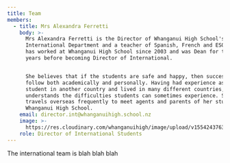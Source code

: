 ```yaml
---
title: Team
members:
  - title: Mrs Alexandra Ferretti
    body: >-
      Mrs Alexandra Ferretti is the Director of Whanganui High School's
      International Department and a teacher of Spanish, French and ESOL. She
      has worked at Whanganui High School since 2003 and was Dean for three
      years before becoming Director of International. 


      She believes that if the students are safe and happy, then success will
      follow both academically and personally. Having had experience as a
      student in another country and lived in many different countries, she
      understands the difficulties students can sometimes experience. She
      travels overseas frequently to meet agents and parents of her students at
      Whanganui High School.
    email: director.int@whanganuihigh.school.nz
    image: >-
      https://res.cloudinary.com/whanganuihigh/image/upload/v1554243763/Oliver_Keelty_won_Male_Instructor_award.jpg
    role: Director of International Students
---
```

The international team is blah blah blah
